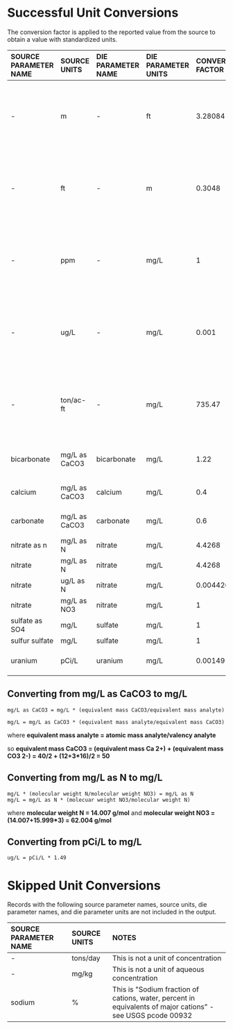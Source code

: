 # Successful Unit Conversions
The conversion factor is applied to the reported value from the source to obtain a value with standardized units.

| SOURCE PARAMETER NAME | SOURCE UNITS | DIE PARAMETER NAME | DIE PARAMETER UNITS | CONVERSION FACTOR | NOTES |
| :-------------------- | :----------- | :----------------- | :------------------ | :---------------- | :---- |
| -                     | m            | -                  | ft                  | 3.28084           | Applies to all records where source and die parameter names are equivalent |
| -                     | ft           | -                  | m                   | 0.3048            | Applies to all records where source and die parameter names are equivalent |
| -                     | ppm          | -                  | mg/L                | 1                 | Applies to all records where source and die parameter names are equivalent |
| -                     | ug/L         | -                  | mg/L                | 0.001             | Applies to all records where source and die parameter names are equivalent |
| -                     | ton/ac-ft    | -                  | mg/L                | 735.47            | Applies to all records where source and die parameter names are equivalent |
| bicarbonate           | mg/L as CaCO3 | bicarbonate       | mg/L                | 1.22              | equivalent mass HCO3 - = 61 |
| calcium               | mg/L as CaCO3 | calcium           | mg/L                | 0.4               | equivalent mass Ca 2+ = 20 |
| carbonate             | mg/L as CaCO3 | carbonate         | mg/L                | 0.6               | equivalent mass CO3 2- = 30 |
| nitrate as n          | mg/L as N    | nitrate            | mg/L                | 4.4268            | -     |
| nitrate               | mg/L as N    | nitrate            | mg/L                | 4.4268            | -     |
| nitrate               | ug/L as N    | nitrate            | mg/L                | 0.0044268         | -     |
| nitrate               | mg/L as NO3  | nitrate            | mg/L                | 1                 | -     |
| sulfate as SO4        | mg/L         | sulfate            | mg/L                | 1                 | -     |
| sulfur sulfate        | mg/L         | sulfate            | mg/L                | 1                 | -     |
| uranium               | pCi/L        | uranium            | mg/L                | 0.00149           | [conversion factor source](https://www.epa.gov/sites/default/files/2015-09/documents/qa_rad_webcast.pdf) |

## Converting from mg/L as CaCO3 to mg/L

```
mg/L as CaCO3 = mg/L * (equivalent mass CaCO3/equivalent mass analyte)

mg/L = mg/L as CaCO3 * (equivalent mass analyte/equivalent mass CaCO3)
```

where **equivalent mass analyte = atomic mass analyte/valency analyte**

so **equivalent mass CaCO3 = (equivalent mass Ca 2+) + (equivalent mass CO3 2-) = 40/2 + (12+3*16)/2 = 50**


## Converting from mg/L as N to mg/L

```
mg/L * (molecular weight N/molecular weight NO3) = mg/L as N 
mg/L = mg/L as N * (molecuar weight NO3/molecular weight N)
```

where **molecular weight N = 14.007 g/mol** and **molecular weight NO3 = (14.007+15.999*3) = 62.004 g/mol**

## Converting from pCi/L to mg/L

```
ug/L = pCi/L * 1.49
```

# Skipped Unit Conversions

Records with the following source parameter names, source units, die parameter names, and die parameter units are not included in the output.

| SOURCE PARAMETER NAME | SOURCE UNITS | NOTES |
| :-------------------- | :----------- | :---- |
| -                     | tons/day     | This is not a unit of concentration |
| -                     | mg/kg        | This is not a unit of aqueous concentration |
| sodium                | %            | This is "Sodium fraction of cations, water, percent in equivalents of major cations" - see USGS pcode 00932 |